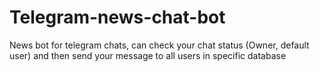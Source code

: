 # Telegram-news-chat-bot
News bot for telegram chats, can check your chat status (Owner, default user) and then send your message to all users in specific database
